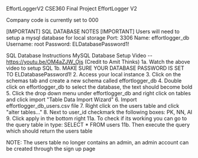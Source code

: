 EffortLoggerV2
CSE360 Final Project EffortLogger V2

Company code is currently set to 000

[IMPORTANT] SQL DATABASE NOTES [IMPORTANT]
Users will need to setup a mysql database for local storage
Port: 3306
Name: effortlogger_db
Username: root
Password: ELDatabasePassword1!

SQL Database Instructions 
MySQL Database Setup Video -- https://youtu.be/OM4aZJW_Ojs (Credit to Amit Thinks)
1a. Watch the above video to setup SQL
1b. MAKE SURE YOUR DATABASE PASSWORD IS SET TO ELDatabasePassword1!
2. Access your local instance
3. Click on the schemas tab and create a new schema called effortlogger_db
4. Double click on effortlogger_db to select the database, the text should become bold
5. Click the drop down menu under effortlogger_db and right click on tables and click import "Table Data Import Wizard"
6. Import effortlogger_db_users.csv file
7. Right click on the users table and click "alter tables..."
8. Next to user_id checkmark the following boxes: PK, NN, AI
9. Click apply in the bottom right
11a. To check if its working you can go to the query table in type: SELECT * FROM users
11b. Then execute the query which should return the users table

NOTE: The users table no longer contains an admin, an admin account can be created through the sign up page